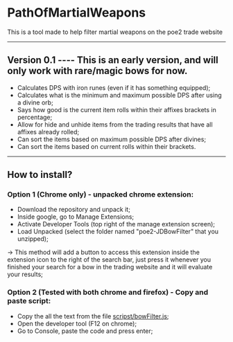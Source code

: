 # PathOfMartialWeapons
This is a tool made to help filter martial weapons on the poe2 trade website

------------------------

## Version 0.1 ---- This is an early version, and will only work with rare/magic bows for now.

- Calculates DPS with iron runes (even if it has something equipped);
- Calculates what is the minimum and maximum possible DPS after using a divine orb;
- Says how good is the current item rolls within their affixes brackets in percentage;
- Allow for hide and unhide items from the trading results that have all affixes already rolled;
- Can sort the items based on maximum possible DPS after divines;
- Can sort the items based on current rolls within their brackets.

------------------------

## How to install?

### Option 1 (Chrome only) - unpacked chrome extension:

* Download the repository and unpack it;
* Inside google, go to Manage Extensions;
* Activate Developer Tools (top right of the manage extension screen);
* Load Unpacked (select the folder named "poe2-JDBowFilter" that you unzipped);

-> This method will add a button to access this extension inside the extension icon to the right of the search bar, just press it whenever you finished your search for a bow in the trading website and it will evaluate your results;



### Option 2 (Tested with both chrome and firefox) - Copy and paste script:

* Copy the all the text from the file [scripst/bowFilter.js](https://github.com/JohnnyDalvi/PathOfMartialWeapons/blob/main/poe2-JDBowFilter/scripts/bowFilter.js);
* Open the developer tool (F12 on chrome);
* Go to Console, paste the code and press enter;
